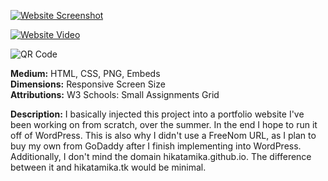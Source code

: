 [![Website Screenshot](https://i.imgur.com/T7NHe26.png)](http://hikatamika.github.io/art74.html)

[![Website Video](https://img.youtube.com/vi/TP52DPv1xdM/0.jpg)](https://www.youtube.com/watch?v=TP52DPv1xdM)

![QR Code](https://i.imgur.com/FtA9fnI.png)

**Medium:** HTML, CSS, PNG, Embeds  
**Dimensions:** Responsive Screen Size  
**Attributions:** W3 Schools: Small Assignments Grid  

**Description:** I basically injected this project into a portfolio website I've been working on from scratch, over the summer. In the end I hope to run it off of WordPress. This is also why I didn't use a FreeNom URL, as I plan to buy my own from GoDaddy after I finish implementing into WordPress. Additionally, I don't mind the domain hikatamika.github.io. The difference between it and hikatamika.tk would be minimal. 